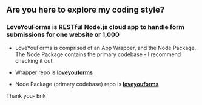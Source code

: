 ## Are you here to explore my coding style?

### LoveYouForms is RESTful Node.js cloud app to handle form submissions for one website or 1,000

- LoveYouForms is comprised of an App Wrapper, and the Node Package. The Node Package contains the primary codebase - I recommend checking it out.

- Wrapper repo is **<a href="https://github.com/LoveYouFyi/loveyouforms">loveyouforms</a>**

- Node Package (primary codebase) repo is **<a href="https://github.com/LoveYouFyi/loveyouforms">loveyouforms</a>**

Thank you-
Erik

<!--
**LoveYouFyi/LoveYouFyi** is a ✨ _special_ ✨ repository because its `README.md` (this file) appears on your GitHub profile.

Here are some ideas to get you started:

- 🔭 I’m currently working on ...
- 🌱 I’m currently learning ...
- 👯 I’m looking to collaborate on ...
- 🤔 I’m looking for help with ...
- 💬 Ask me about ...
- 📫 How to reach me: ...
- 😄 Pronouns: ...
- ⚡ Fun fact: ...
-->
